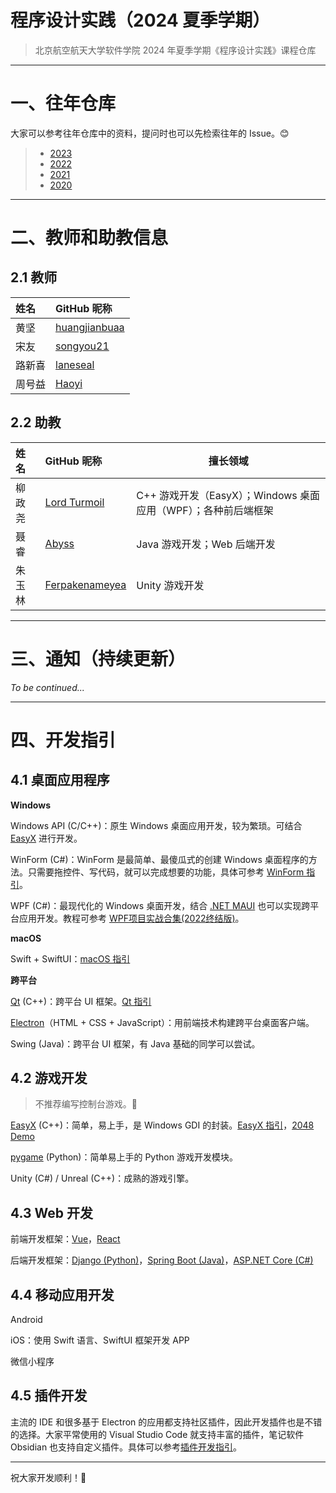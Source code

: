 # 程序设计实践（2024 夏季学期）

> 北京航空航天大学软件学院 2024 年夏季学期《程序设计实践》课程仓库

---

# 一、往年仓库

大家可以参考往年仓库中的资料，提问时也可以先检索往年的 Issue。😊

> - [2023](https://github.com/BUAA-Soft-2023-Summer/Soft-Summer-2023)
> - [2022](https://github.com/buaa-soft-summer/soft-summer-2022)
> - [2021](https://github.com/soft-summer-2021/summer2021)
> - [2020](https://github.com/buaa21/summer2020)

---

# 二、教师和助教信息

## 2.1 教师

| 姓名   | GitHub 昵称                                                  |
| :----- | :----------------------------------------------------------- |
| 黄坚   | [huangjianbuaa](https://github.com/orgs/BUAA-Soft-2023-Summer/people/huangjianbuaa) |
| 宋友   | [songyou21](https://github.com/songyou21)                    |
| 路新喜 | [laneseal](https://github.com/laneseal)                      |
| 周号益 | [Haoyi](https://github.com/orgs/BUAA-Soft-2023-Summer/people/zhouhaoyi) |

## 2.2 助教

| 姓名   | GitHub 昵称                                     | 擅长领域                                                     |
| :----- | :---------------------------------------------- | ------------------------------------------------------------ |
| 柳政尧 | [Lord Turmoil](https://github.com/Lord-Turmoil) | C++ 游戏开发（EasyX）；Windows 桌面应用（WPF）；各种前后端框架 |
| 聂睿   | [Abyss](https://github.com/Abyss7893)           | Java 游戏开发；Web 后端开发                                  |
| 朱玉林 | [Ferpakenameyea](https://github.com/Ferpakenameyea) | Unity 游戏开发                                             |

---

# 三、通知（持续更新）

*To be continued...*

---

# 四、开发指引

## 4.1 桌面应用程序

**Windows**

Windows API (C/C++)：原生 Windows 桌面应用开发，较为繁琐。可结合 [EasyX](https://easyx.cn/) 进行开发。

WinForm (C#)：WinForm 是最简单、最傻瓜式的创建 Windows 桌面程序的方法。只需要拖控件、写代码，就可以完成想要的功能，具体可参考 [WinForm 指引](https://github.com/buaa-soft-summer/soft-summer-2022/blob/main/starter-winform.md)。

WPF (C#)：最现代化的 Windows 桌面开发，结合 [.NET MAUI](https://dotnet.microsoft.com/en-us/apps/maui) 也可以实现跨平台应用开发。教程可参考 [WPF项目实战合集(2022终结版)](https://www.bilibili.com/video/BV1nY411a7T8)。

**macOS**

Swift + SwiftUI：[macOS 指引](https://github.com/buaa-soft-summer/soft-summer-2022/blob/main/starter-macos.md)

**跨平台**

[Qt](https://www.qt.io/) (C++)：跨平台 UI 框架。[Qt 指引](https://github.com/buaa-soft-summer/soft-summer-2022/blob/main/starter-qt.md)

[Electron](https://www.electronjs.org/)（HTML + CSS + JavaScript）：用前端技术构建跨平台桌面客户端。

Swing (Java)：跨平台 UI 框架，有 Java 基础的同学可以尝试。

## 4.2 游戏开发

> 不推荐编写控制台游戏。🥺

[EasyX](https://easyx.cn/) (C++)：简单，易上手，是 Windows GDI 的封装。[EasyX 指引](https://github.com/BUAA-Soft-2024-Summer/Soft-Summer-2024/tree/main/C%2B%2B%20EasyX)，[2048 Demo](https://github.com/BUAA-Soft-2024-Summer/2048)

[pygame](https://www.pygame.org/) (Python)：简单易上手的 Python 游戏开发模块。

Unity (C#) / Unreal (C++)：成熟的游戏引擎。

## 4.3 Web 开发

前端开发框架：[Vue](https://vuejs.org/)，[React](https://react.dev/)

后端开发框架：[Django (Python)](https://www.djangoproject.com/)，[Spring Boot (Java)](https://spring.io/)，[ASP.NET Core (C#)](https://dotnet.microsoft.com/en-us/apps/aspnet)

## 4.4 移动应用开发

Android

iOS：使用 Swift 语言、SwiftUI 框架开发 APP

微信小程序

## 4.5 插件开发

主流的 IDE 和很多基于 Electron 的应用都支持社区插件，因此开发插件也是不错的选择。大家平常使用的 Visual Studio Code 就支持丰富的插件，笔记软件 Obsidian 也支持自定义插件。具体可以参考[插件开发指引](https://github.com/BUAA-Soft-2024-Summer/Soft-Summer-2024/tree/main/Extension)。

---

祝大家开发顺利！🎉
